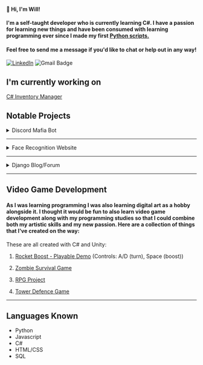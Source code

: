 #### 👋 Hi, I'm Will!

<h4>I'm a self-taught developer who is currently learning C#. I have a passion for learning new things and have been consumed with learning programming ever since I made my first <a target="_blank" href="https://github.com/WillCorrigan/automatetheboringstuffpython">Python scripts.</a></h4>


#### Feel free to send me a message if you'd like to chat or help out in any way!

<a href="https://www.linkedin.com/in/william-corrigan-8a3434a0/" target="_blank"><img src="https://img.shields.io/badge/LinkedIn-%230077B5.svg?&style=flat-square&logo=linkedin&logoColor=white" alt="LinkedIn"></a>
<img src="https://img.shields.io/badge/-Gmail-c14438?style=flat-square&amp;logo=Gmail&amp;logoColor=white&amp;link=mailto:wcorrigan90@gmail.com" alt="Gmail Badge">

## I'm currently working on
<a target="_blank" href="https://github.com/WillCorrigan/InventoryManager">C# Inventory Manager</a>





## Notable Projects

<!-- Discord Mafia Bot -->
<details>
<summary>Discord Mafia Bot</summary>
<br>
I created a bot for the popular app <a href="https://discord.com/">Discord</a>. This bot was coded in Python and utilises the Discord API and asynchronous Python to play the social party game of Mafia/Werewolf. Please see the readme for more information!

* Languages/Frameworks Used
  * Python/Asynchronous Python
  * Discord API
  * Object Oriented Programming
  
<a href="https://github.com/WillCorrigan/Discord-Bot-Testing">Github Link</a>

</details>

---
<!-- Face Recognition API -->

<details>
<summary>Face Recognition Website</summary>
<br>
This is a website that utilises React/Node.js/Express.js/PostgreSQL. It allows a user to register to the website (which is stored in the database and their password is encrypted with <a href="https://www.npmjs.com/package/bcrypt">Bcrypt</a>). Once in the website a user is able to paste a link to an image of a face in a search box. This image is then displayed on the website automatically and a face recognition API (<a href="https://www.clarifai.com/">Clarifai</a>) is contacted (this provides bounding box co-ordinates for a face in an image). I use CSS to render these co-ordinates to display a box around the image highlighting the face. If a face is detected, the user's score is updated.

* Languages/Frameworks Used
  * Javascript
  * React
  * Node/Express
  
<a href="https://github.com/WillCorrigan/Discord-Bot-Testing">Github Link</a>

<a href="https://smartface-wc.herokuapp.com/">Website Link</a>

</details>

---

<!-- Django Blog -->

<details>
<summary>Django Blog/Forum</summary>
<br>
When I started learning Python, I very much wanted to learn how to create websites. At the time, I was part of a forum community that was using an extremely outdated forum with no real functionality. I thought that I would take it upon myself to create a better environment to talk in by creating a forum using my newly developing programming skills. 
<br>
Thus, I took it upon myself to learn a very popular Python framework (Django). I started by creating a blog, as I was following a tutorial to get to grips with it but as soon as I learnt that I started progressing on to make the forum itself. I created most of it and enabled user registration (with a database to store usernames/passwords/posts etc) and it was largely completed. I never got around to promoting it, as I left the community shortly after, but I learnt a lot in the process.
<br>
  
* Languages/Frameworks Used
  * Python
  * Django
  * SQLite
  
<a href="https://github.com/WillCorrigan/Collection-of-programming-unsorted/tree/master/django_project">Github Link</a>
</details>

---

## Video Game Development
#### As I was learning programming I was also learning digital art as a hobby alongside it. I thought it would be fun to also learn video game development along with my programming studies so that I could combine both my artistic skills and my new passion. Here are a collection of things that I've created on the way:

These are all created with C# and Unity:

 1. <a target="_blank" href="https://sharemygame.com/@Holyflare/~cbd864e6-db6a-9036-9024-9397e0e52498">Rocket Boost - Playable Demo</a> (Controls: A/D (turn), Space (boost))
  
 2. <a target="_blank" href="https://github.com/WillCorrigan/6_Zombie_Runner">Zombie Survival Game</a>
 
 3. <a target="_blank" href="https://github.com/WillCorrigan/RPG-Project">RPG Project</a>
 
 4. <a target="_blank" href="https://github.com/WillCorrigan/RealmRush">Tower Defence Game</a> 
 
---

## Languages Known

* Python
* Javascript
* C#
* HTML/CSS
* SQL



<!--
**WillCorrigan/WillCorrigan** is a ✨ _special_ ✨ repository because its `README.md` (this file) appears on your GitHub profile.

Here are some ideas to get you started:

- 🔭 I’m currently working on ...
- 🌱 I’m currently learning ...
- 👯 I’m looking to collaborate on ...
- 🤔 I’m looking for help with ...
- 💬 Ask me about ...
- 📫 How to reach me: ...
- 😄 Pronouns: ...
- ⚡ Fun fact: ...
-->
